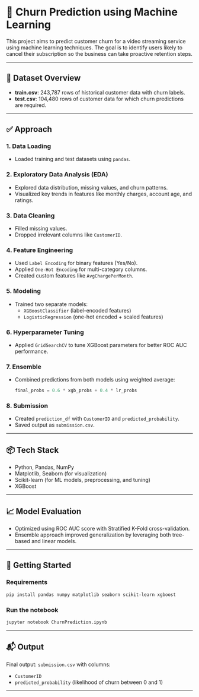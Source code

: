 
# 🔄 Churn Prediction using Machine Learning

This project aims to predict customer churn for a video streaming service using machine learning techniques. The goal is to identify users likely to cancel their subscription so the business can take proactive retention steps.

---

## 📁 Dataset Overview

- **train.csv**: 243,787 rows of historical customer data with churn labels.
- **test.csv**: 104,480 rows of customer data for which churn predictions are required.

---

## ✅ Approach

### 1. Data Loading
- Loaded training and test datasets using `pandas`.

### 2. Exploratory Data Analysis (EDA)
- Explored data distribution, missing values, and churn patterns.
- Visualized key trends in features like monthly charges, account age, and ratings.

### 3. Data Cleaning
- Filled missing values.
- Dropped irrelevant columns like `CustomerID`.

### 4. Feature Engineering
- Used `Label Encoding` for binary features (Yes/No).
- Applied `One-Hot Encoding` for multi-category columns.
- Created custom features like `AvgChargePerMonth`.

### 5. Modeling
- Trained two separate models:
  - `XGBoostClassifier` (label-encoded features)
  - `LogisticRegression` (one-hot encoded + scaled features)

### 6. Hyperparameter Tuning
- Applied `GridSearchCV` to tune XGBoost parameters for better ROC AUC performance.

### 7. Ensemble
- Combined predictions from both models using weighted average:
  ```python
  final_probs = 0.6 * xgb_probs + 0.4 * lr_probs
  ```

### 8. Submission
- Created `prediction_df` with `CustomerID` and `predicted_probability`.
- Saved output as `submission.csv`.

---

## 📦 Tech Stack

- Python, Pandas, NumPy
- Matplotlib, Seaborn (for visualization)
- Scikit-learn (for ML models, preprocessing, and tuning)
- XGBoost

---

## 📈 Model Evaluation

- Optimized using ROC AUC score with Stratified K-Fold cross-validation.
- Ensemble approach improved generalization by leveraging both tree-based and linear models.

---

## 🚀 Getting Started

### Requirements
```bash
pip install pandas numpy matplotlib seaborn scikit-learn xgboost
```

### Run the notebook
```bash
jupyter notebook ChurnPrediction.ipynb
```

---

## 📬 Output

Final output: `submission.csv` with columns:
- `CustomerID`
- `predicted_probability` (likelihood of churn between 0 and 1)

---

